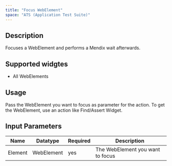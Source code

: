 ```yaml
---
title: "Focus WebElement"
space: "ATS (Application Test Suite)"
---
```

## Description
Focuses a WebElement and performs a Mendix wait afterwards.

## Supported widgtes
 + All WebElements

## Usage
Pass the WebElement you want to focus as parameter for the action. To get the WebElement, use an action like Find/Assert Widget.

## Input Parameters
Name | Datatype | Required | Description
--- | --- | --- | ---
Element | WebElement | yes | The WebElement you want to focus
